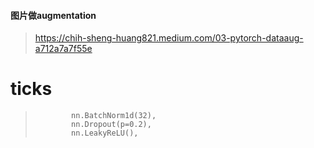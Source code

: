 #### 图片做augmentation

> https://chih-sheng-huang821.medium.com/03-pytorch-dataaug-a712a7a7f55e

# ticks

>             nn.BatchNorm1d(32),
>             nn.Dropout(p=0.2),
>             nn.LeakyReLU(),